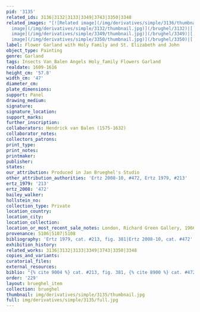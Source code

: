 ```yaml
---
pid: '3135'
related_ids: 3136|3132|3133|3349|3743|3350|3348
related_images: "[![Related image](/img/derivatives/simple/3136/thumbnail.jpg)](/brughel/3136)|[![Related
  image](/img/derivatives/simple/3132/thumbnail.jpg)](/brughel/3132)|[![Related image](/img/derivatives/simple/3133/thumbnail.jpg)](/brughel/3133)|[![Related
  image](/img/derivatives/simple/3349/thumbnail.jpg)](/brughel/3349)|[![Related image](/img/derivatives/simple/3743/thumbnail.jpg)](/brughel/3743)|[![Related
  image](/img/derivatives/simple/3350/thumbnail.jpg)](/brughel/3350)|[![Related image](/img/derivatives/simple/3348/thumbnail.jpg)](/brughel/3348)"
label: Flower Garland with Holy Family and St. Elizabeth and John
object_type: Painting
genre: Garland
tags: Insects Van_Balen Angels Holy_family Flowers Garland
realdate: 1609-1616
height_cm: '57.8'
width_cm: '47'
diameter_cm: 
plate_dimensions: 
support: Panel
drawing_medium: 
signature: 
signature_location: 
support_marks: 
further_inscription: 
collaborators: Hendrick van Balen (1575-1632)
collaborator_notes: 
collectors_patrons: 
print_type: 
print_notes: 
printmaker: 
publisher: 
states: 
our_attribution: Produced in Jan Brueghel's Studio
other_attribution_authorities: 'Ertz 2008-10, #472, Ertz 1979, #213'
ertz_1979: '213'
ertz_2008: '472'
bailey_walker: 
hollstein_no: 
collection_type: Private
location_country: 
location_city: 
location_collection: 
location_or_most_recent_sale_notes: London, Richard Green Gallery, 1966
provenance: 5106|5107|5108
bibliography: 'Ertz 1979, cat. #213, fig. 381|Ertz 2008-10, cat. #472'
exhibition_history: 
related_works: 3136|3132|3133|3349|3743|3350|3348
copies_and_variants: 
curatorial_files: 
external_resources: 
biblio: "{% cite 9004 %} cat. #213, fig. 381, {% cite 8900 %} cat. #472"
order: '229'
layout: brueghel_item
collection: brueghel
thumbnail: img/derivatives/simple/3135/thumbnail.jpg
full: img/derivatives/simple/3135/full.jpg
---
```

